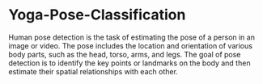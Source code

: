 # Yoga-Pose-Classification
Human pose detection is the task of estimating the pose of a person in an image or video. The pose includes the location and orientation of various body parts, such as the head, torso, arms, and legs. The goal of pose detection is to identify the key points or landmarks on the body and then estimate their spatial relationships with each other.
